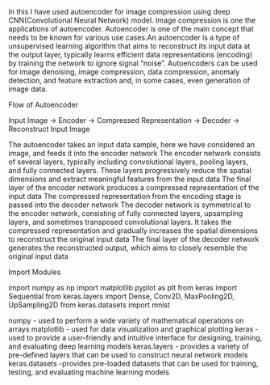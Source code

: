 In this I have used autoencoder for image compression using deep CNN(Convolutional Neural Network) model. 
Image compression is one the applications of autoencoder.
Autoencoder is one of the main concept that needs to be known for various use cases.An autoencoder is a type of unsupervised learning algorithm that aims to reconstruct its input data at the output layer, typically learns efficient data representations (encoding) by training the network to ignore signal “noise”. Autoencoders can be used for image denoising, image compression, data compression, anomaly detection, and feature extraction and, in some cases, even generation of image data.

Flow of Autoencoder

Input Image -> Encoder -> Compressed Representation -> Decoder -> Reconstruct Input Image

The autoencoder takes an input data sample, here we have considered an image, and feeds it into the encoder network
The encoder network consists of several layers, typically including convolutional layers, pooling layers, and fully connected layers. These layers progressively reduce the spatial dimensions and extract meaningful features from the input data
The final layer of the encoder network produces a compressed representation of the input data
The compressed representation from the encoding stage is passed into the decoder network
The decoder network is symmetrical to the encoder network, consisting of fully connected layers, upsampling layers, and sometimes transposed convolutional layers. It takes the compressed representation and gradually increases the spatial dimensions to reconstruct the original input data
The final layer of the decoder network generates the reconstructed output, which aims to closely resemble the original input data


Import Modules

import numpy as np
import matplotlib.pyplot as plt
from keras import Sequential
from keras.layers import Dense, Conv2D, MaxPooling2D, UpSampling2D
from keras.datasets import mnist

numpy -         used to perform a wide variety of mathematical operations on arrays
matplotlib -    used for data visualization and graphical plotting
keras -         used to provide a user-friendly and intuitive interface for designing, training, and evaluating deep learning models
keras.layers -  provides a variety of pre-defined layers that can be used to construct neural network models
keras.datasets -provides pre-loaded datasets that can be used for training, testing, and evaluating machine learning models

